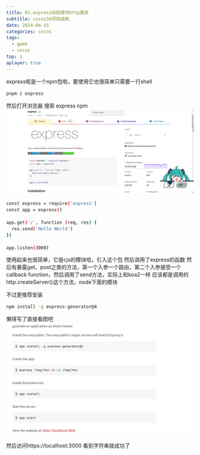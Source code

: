 ```yaml
---
title: 01.express向前提供http服务
subtitle: cocos3d项目结构
date: 2024-04-15
categories: cocos
tags:
  - game
  - cocos
top: 1
aplayer: true
---
```


express呢是一个npm包啦，要使用它也很简单只需要一行shell

```bash
pnpm i express
```
然后打开浏览器 搜索 express npm
![alt text](./image.png)

```bash
const express = require('express')
const app = express()

app.get('/', function (req, res) {
  res.send('Hello World')
})

app.listen(3000)
```
使用起来也很简单，它是cjs的模块哈，引入这个包 然后调用了express的函数 然后有暴露get、post之类的方法，第一个入参一个路由，第二个入参接受一个callback function，然后调用了send方法，实际上和koa2一样 应该都是调用的http.createServer()这个方法，node下面的模块

不过更推荐安装
```bash
npm install -g express-generator@4
```
懒得写了直接看图吧
![alt text](./image-1.png)

然后访问https://localhost:3000 看到字符串就成功了
